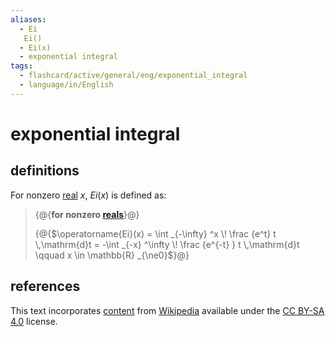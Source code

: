 ```yaml
---
aliases:
  - Ei
   Ei()
  - Ei(x)
  - exponential integral
tags:
  - flashcard/active/general/eng/exponential_integral
  - language/in/English
---
```


# exponential integral

## definitions

For nonzero [real](real%20number.md) $x$, $Ei(x)$ is defined as:

> {@{__for nonzero [reals](real%20number.md)__}@}
>
> {@{$\operatorname{Ei}(x) = \int _{-\infty} ^x \! \frac {e^t} t \,\mathrm{d}t = -\int _{-x} ^\infty \! \frac {e^{-t} } t \,\mathrm{d}t \qquad x \in \mathbb{R} _{\ne0}$}@}

## references

This text incorporates [content](https://en.wikipedia.org/wiki/exponential_integral) from [Wikipedia](Wikipedia.md) available under the [CC BY-SA 4.0](https://creativecommons.org/licenses/by-sa/4.0/) license.

